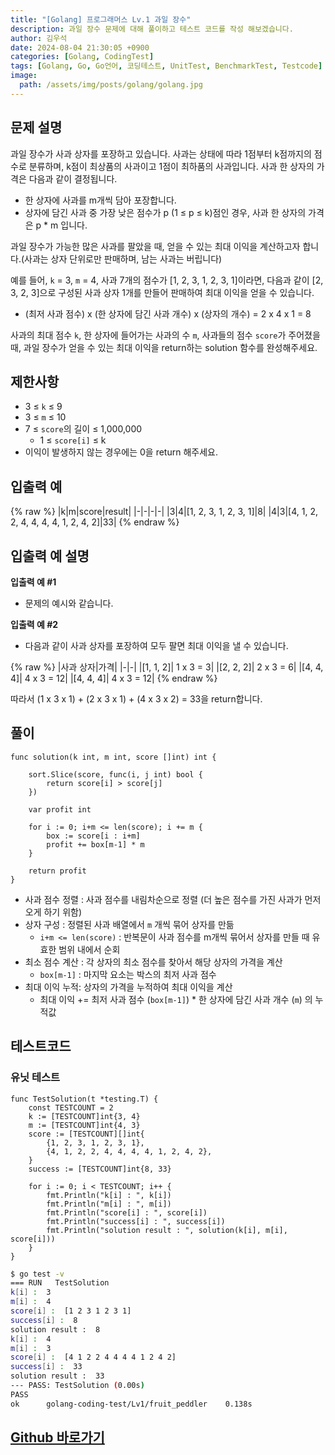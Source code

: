 ```yaml
---
title: "[Golang] 프로그래머스 Lv.1 과일 장수"
description: 과일 장수 문제에 대해 풀이하고 테스트 코드를 작성 해보겠습니다.
author: 김우석
date: 2024-08-04 21:30:05 +0900
categories: [Golang, CodingTest]
tags: [Golang, Go, Go언어, 코딩테스트, UnitTest, BenchmarkTest, Testcode]
image:
  path: /assets/img/posts/golang/golang.jpg
---
```


## 문제 설명
과일 장수가 사과 상자를 포장하고 있습니다. 사과는 상태에 따라 1점부터 k점까지의 점수로 분류하며, k점이 최상품의 사과이고 1점이 최하품의 사과입니다. 사과 한 상자의 가격은 다음과 같이 결정됩니다.

- 한 상자에 사과를 m개씩 담아 포장합니다.
- 상자에 담긴 사과 중 가장 낮은 점수가 p (1 ≤ p ≤ k)점인 경우, 사과 한 상자의 가격은 p * m 입니다.

과일 장수가 가능한 많은 사과를 팔았을 때, 얻을 수 있는 최대 이익을 계산하고자 합니다.(사과는 상자 단위로만 판매하며, 남는 사과는 버립니다)

예를 들어, `k` = 3, `m` = 4, 사과 7개의 점수가 [1, 2, 3, 1, 2, 3, 1]이라면, 다음과 같이 [2, 3, 2, 3]으로 구성된 사과 상자 1개를 만들어 판매하여 최대 이익을 얻을 수 있습니다.

- (최저 사과 점수) x (한 상자에 담긴 사과 개수) x (상자의 개수) = 2 x 4 x 1 = 8

사과의 최대 점수 `k`, 한 상자에 들어가는 사과의 수 `m`, 사과들의 점수 `score`가 주어졌을 때, 과일 장수가 얻을 수 있는 최대 이익을 return하는 solution 함수를 완성해주세요.

## 제한사항
- 3 ≤ `k` ≤ 9
- 3 ≤ `m` ≤ 10
- 7 ≤ `score`의 길이 ≤ 1,000,000
	- 1 ≤ `score[i]` ≤ k
- 이익이 발생하지 않는 경우에는 0을 return 해주세요.

## 입출력 예
{% raw %}
|k|m|score|result|
|-|-|-|-|
|3|4|[1, 2, 3, 1, 2, 3, 1]|8|
|4|3|[4, 1, 2, 2, 4, 4, 4, 4, 1, 2, 4, 2]|33|
{% endraw %}

## 입출력 예 설명
**입출력 예 #1**

- 문제의 예시와 같습니다.

**입출력 예 #2**

- 다음과 같이 사과 상자를 포장하여 모두 팔면 최대 이익을 낼 수 있습니다.

{% raw %}
|사과 상자|가격|
|-|-|
|[1, 1, 2]|	1 x 3 = 3|
|[2, 2, 2]|	2 x 3 = 6|
|[4, 4, 4]|	4 x 3 = 12|
|[4, 4, 4]|	4 x 3 = 12|
{% endraw %}

따라서 (1 x 3 x 1) + (2 x 3 x 1) + (4 x 3 x 2) = 33을 return합니다.

## 풀이 
```golang
func solution(k int, m int, score []int) int {

	sort.Slice(score, func(i, j int) bool {
		return score[i] > score[j]
	})

	var profit int

	for i := 0; i+m <= len(score); i += m {
		box := score[i : i+m]
		profit += box[m-1] * m
	}

	return profit
}
```
- 사과 점수 정렬 : 사과 점수를 내림차순으로 정렬 (더 높은 점수를 가진 사과가 먼저 오게 하기 위함)
- 상자 구성 : 정렬된 사과 배열에서 `m` 개씩 묶어 상자를 만듦
	- `i+m <= len(score)` : 반복문이 사과 점수를 m개씩 묶어서 상자를 만들 때 유효한 범위 내에서 순회
- 최소 점수 계산 : 각 상자의 최소 점수를 찾아서 해당 상자의 가격을 계산
	- `box[m-1]` : 마지막 요소는 박스의 최저 사과 점수
- 최대 이익 누적: 상자의 가격을 누적하여 최대 이익을 계산
	- 최대 이익 += 최저 사과 점수 (`box[m-1]`) * 한 상자에 담긴 사과 개수 (`m`) 의 누적값

## 테스트코드
### 유닛 테스트
```golang
func TestSolution(t *testing.T) {
	const TESTCOUNT = 2
	k := [TESTCOUNT]int{3, 4}
	m := [TESTCOUNT]int{4, 3}
	score := [TESTCOUNT][]int{
		{1, 2, 3, 1, 2, 3, 1},
		{4, 1, 2, 2, 4, 4, 4, 4, 1, 2, 4, 2},
	}
	success := [TESTCOUNT]int{8, 33}

	for i := 0; i < TESTCOUNT; i++ {
		fmt.Println("k[i] : ", k[i])
		fmt.Println("m[i] : ", m[i])
		fmt.Println("score[i] : ", score[i])
		fmt.Println("success[i] : ", success[i])
		fmt.Println("solution result : ", solution(k[i], m[i], score[i]))
	}
}

```

```bash
$ go test -v
=== RUN   TestSolution
k[i] :  3
m[i] :  4
score[i] :  [1 2 3 1 2 3 1]
success[i] :  8
solution result :  8
k[i] :  4
m[i] :  3
score[i] :  [4 1 2 2 4 4 4 4 1 2 4 2]
success[i] :  33
solution result :  33
--- PASS: TestSolution (0.00s)
PASS
ok      golang-coding-test/Lv1/fruit_peddler    0.138s 
```


## [Github 바로가기](https://github.com/kr-goos/golang-coding-test/tree/master/programmers/Lv1/fruit_peddler)